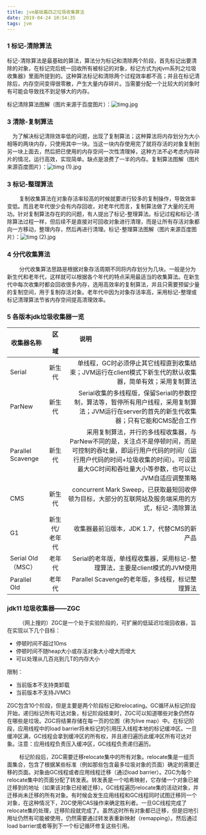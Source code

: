 ```yaml
---
title: jvm基础篇四之垃圾收集算法
date: 2019-04-24 10:54:35
tags: jvm
---
```


### 1 标记-清除算法
标记-清除算法是最基础的算法，算法分为标记和清除两个阶段，首先标记出要清除的对象，在标记完后统一回收所有被标记的对象，标记方式为j《jvm系列之垃圾收集器》里面所提到的。这种算法标记和清除两个过程效率都不高；并且在标记清除后，内存空间变得很零散，产生大量内存碎片。当需要分配一个比较大的对象时有可能会导致找不到足够大的内存。<!--more-->

标记清除算法图解（图片来源于百度图片）：![timg.jpg](https://upload-images.jianshu.io/upload_images/13612520-e59da44ca1b963c6.jpg?imageMogr2/auto-orient/strip%7CimageView2/2/w/1240) 

### 3 清除-复制算法

&emsp;为了解决标记清除效率低的问题，出现了复制算法；这种算法将内存划分为大小相等的两块内存，只使用其中一块。当这一块内存使用完了就将存活的对象复制到另一块上面去，然后把已使用的内存空间一次性清理掉，这种方法不必考虑内存碎片的情况，运行高效，实现简单。缺点是浪费了一半的内存。复制算法图解（图片来源百度图片）：![timg (1).jpg](https://upload-images.jianshu.io/upload_images/13612520-2f12466c88adfd82.jpg?imageMogr2/auto-orient/strip%7CimageView2/2/w/1240)

### 3 标记-整理算法
&emsp; &emsp;复制收集算法在对象存活率较高的时候就要进行较多的复制操作，导致效率变低。而且老年代很少会有内存回收，对老年代而言，复制算法做了大量的无用功。针对复制算法存在的的问题，有人提出了标记-整理算法。标记过程和标记-清除算法过程一样，但后续不是直接对可回收对象进行清理，而是让所有存活对象都向一方移动，整理内存，然后再进行清理。标记-整理算法图解（图片来源百度图片）：![timg (2).jpg](https://upload-images.jianshu.io/upload_images/13612520-4fd6dd6461485a3c.jpg?imageMogr2/auto-orient/strip%7CimageView2/2/w/1240)

### 4 分代收集算法
&emsp; &emsp;分代收集算法思路是根据对象存活周期不同将内存划分为几块。一般是分为新生代和老年代，这样就可以根据各个年代的特点采用最适当的收集算法。在新生代中每次收集时都会回收很多内存，选用高效率的复制算法，并且只需要预留少量的复制空间，用于复制存活对象。老年代中因为对象存活率高，采用标记-整理或标记清理算法节省内存空间提高清理效率。
### 5 各版本jdk垃圾收集器一览
| 收集器名称        | 区 &emsp; 域  | 说明  &emsp; &emsp;&emsp; &emsp;&emsp; &emsp;&emsp; &emsp;&emsp; &emsp;&emsp; &emsp;&emsp; &emsp;&emsp; &emsp;&emsp; &emsp;&emsp; &emsp; |
| ----------------- | :-----------: | -----------------------------------------------------------: |
| Serial            |    新生代     | 单线程，GC时必须停止其它线程直到收集结束；JVM运行在client模式下新生代的默认收集器，简单有效；采用复制算法 |
| ParNew            |    新生代     | Serial收集的多线程版，保留Serial的参数控制，算法等，暂停所有用户线程，采用复制算法；JVM运行在server的首先的新生代收集器；只有它能和CMS配合工作 |
| Parallel Scavenge |    新生代     | 采用复制算法，并行的多线程收集器，与ParNew不同的是，关注点不是停顿时间，而是可控制的吞吐量，即运行用户代码的时间/（运行用户代码的时间+垃圾收集的时间）。可设置最大GC时间和吞吐量大小等参数，也可以让JVM自适应调整策略 |
| CMS               |    新生代     | concurrent Mark Sweep，已获取最短回收停顿为目标，大部分的互联网站及服务端采用的方式，标记-清除算法 |
| G1                | 新生代/老年代 |                   收集器最前沿版本，JDK 1.7，代替CMS的新产品 |
| Serial Old（MSC） |    老年代     | Serial的老年版，单线程收集器，采用标记-整理算法，主要是client模式的JVM使用 |
| Parallel Old      |    老年代     |              Parallel Scavenge的老年版，多线程，标记整理算法 |
### jdk11 垃圾收集器——ZGC
&emsp; &emsp;（网上搜的）ZGC是一个处于实验阶段的，可扩展的低延迟垃圾回收器，旨在实现以下几个目标：
- 停顿时间不超过10ms
- 停顿时间不随heap大小或存活对象大小增大而增大
- 可以处理从几百兆到几T的内存大小

限制：
* 当前版本不支持类卸载
* 当前版本不支持JVMCI

ZGC包含10个阶段，但是主要是两个阶段标记和relocating。GC循环从标记阶段开始，递归标记所有可达对象，标记阶段结束时，ZGC可以知道哪些对象仍然存在哪些是垃圾。ZGC将结果存储在每一页的位图（称为live map）中。在标记阶段，应用线程中的load barrier将未标记的引用压入线程本地的标记缓冲区。一旦缓冲区满，GC线程会拿到缓冲区的所有权，并且递归遍历此缓冲区所有可达对象。注意：应用线程负责压入缓冲区，GC线程负责递归遍历。

&emsp; &emsp;标记阶段后，ZGC需要迁移relocate集中的所有对象。relocate集是一组页面集合，包含了根据某些标准（例如那些包含最多垃圾对象的页面）确定的需要迁移的页面。对象由GC线程或者应用线程迁移（通过load barrier）。ZGC为每个relocate集中的页面分配了转发表。转发表是一个哈希映射，它存储一个对象已被迁移到的地址（如果该对象已经被迁移）。GC线程遍历relocate集的活动对象，并迁移尚未迁移的所有对象。有时候会发生应用线程和GC线程同时试图迁移同一个对象，在这种情况下，ZGC使用CAS操作来确定胜利者。一旦GC线程完成了relocate集的处理，迁移阶段就完成了。虽然这时所有对象都已迁移，但是旧地引用址仍然有可能被使用，仍然需要通过转发表重新映射（remapping）。然后通过load barrier或者等到下一个标记循环修复这些引用。